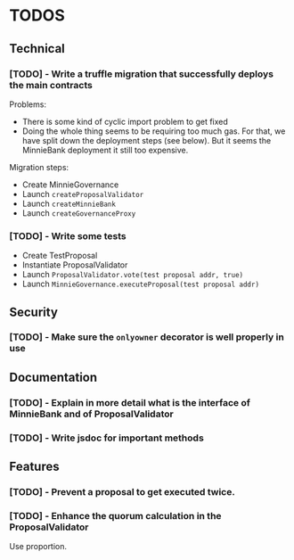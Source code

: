 # TODOS

## Technical

### [TODO] - Write a truffle migration that successfully deploys the main contracts

Problems:

- There is some kind of cyclic import problem to get fixed
- Doing the whole thing seems to be requiring too much gas. For that, we have split down the deployment steps (see below). But it seems the MinnieBank deployment it still too expensive.

Migration steps:

- Create MinnieGovernance
- Launch `createProposalValidator`
- Launch `createMinnieBank`
- Launch `createGovernanceProxy`

### [TODO] - Write some tests

- Create TestProposal
- Instantiate ProposalValidator
- Launch `ProposalValidator.vote(test proposal addr, true)`
- Launch `MinnieGovernance.executeProposal(test proposal addr)`

## Security

### [TODO] - Make sure the `onlyowner` decorator is well properly in use

## Documentation

### [TODO] - Explain in more detail what is the interface of MinnieBank and of ProposalValidator

### [TODO] - Write jsdoc for important methods

## Features

### [TODO] - Prevent a proposal to get executed twice.

### [TODO] - Enhance the quorum calculation in the ProposalValidator

Use proportion.
